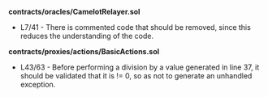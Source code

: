 **contracts/oracles/CamelotRelayer.sol**
- L7/41 - There is commented code that should be removed, since this reduces the understanding of the code.

**contracts/proxies/actions/BasicActions.sol**
- L43/63 - Before performing a division by a value generated in line 37, it should be validated that it is != 0, so as not to generate an unhandled exception.
